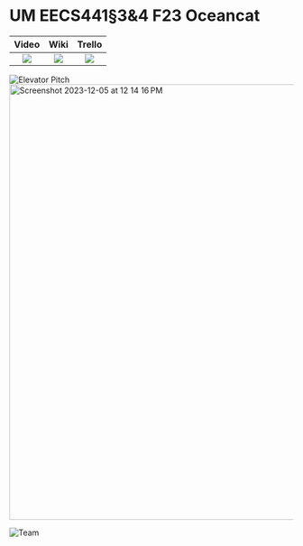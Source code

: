 # UM EECS441§3&4 F23 Oceancat

| Video  |  Wiki |  Trello  |
|:-----:|:-----:|:--------:|
|[<img src="https://eecs441.eecs.umich.edu/img/admin/video.png">][video_page]|[<img src="https://eecs441.eecs.umich.edu/img/admin/wiki.png">][wiki_page]|[<img src="https://eecs441.eecs.umich.edu/img/admin/trello.png">][agile_page]|

![Elevator Pitch](https://github.com/chloehb/ocean-cat/assets/70541212/82216e34-04a4-46e6-b79a-af906a70da01) <!-- MUST be placed in user-images.githubusercontent.com -->
<img width="772" alt="Screenshot 2023-12-05 at 12 14 16 PM" src="https://github.com/chloehb/ocean-cat/assets/91025902/7c89fa00-a8fb-4be3-8865-2affd3b7a7ef">

![Team](https://github.com/chloehb/ocean-cat/assets/70541212/36a18719-c6f1-4499-8e62-d2e472c366bf)

[video_page]: https://www.youtube.com/watch?v=sSMrxqzDnEg
[wiki_page]: https://github.com/chloehb/ocean-cat/wiki
[agile_page]: https://trello.com/b/EzumSazS/ocean-cat
